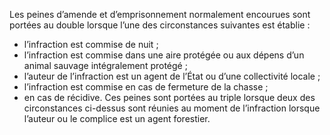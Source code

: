 Les peines d’amende et d’emprisonnement normalement encourues sont portées au double lorsque l’une des circonstances suivantes est établie :
- l’infraction est commise de nuit ;
- l’infraction est commise dans une aire protégée ou aux dépens d’un animal sauvage intégralement protégé ;
- l’auteur de l’infraction est un agent de l’État ou d’une collectivité locale ;
- l’infraction est commise en cas de fermeture de la chasse ;
- en cas de récidive.
Ces peines sont portées au triple lorsque deux des circonstances ci-dessus sont réunies au moment de l’infraction lorsque l’auteur ou le complice est un agent forestier.